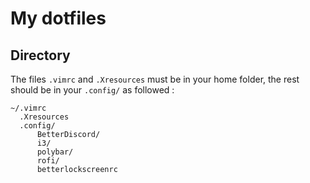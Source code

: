 My dotfiles
===
Directory
---
The files `.vimrc` and `.Xresources` must be in your home folder, the rest should be in your `.config/` as followed :
```
~/.vimrc
  .Xresources
  .config/
      BetterDiscord/
      i3/
      polybar/
      rofi/
      betterlockscreenrc
```
